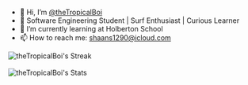 - 👋 Hi, I’m [@theTropicalBoi](https://github.com/theTropicalBoi)
- 🌊 Software Engineering Student | Surf Enthusiast | Curious Learner
- 🌱 I’m currently learning at Holberton School
- 📫 How to reach me: shaans1290@icloud.com

![theTropicalBoi's Streak](https://github-readme-streak-stats.herokuapp.com/?user=theTropicalBoi&theme=midnight-purple&hide_border=false)
<br><br>
![theTropicalBoi's Stats](https://github-readme-stats.vercel.app/api?username=theTropicalBoi&theme=midnight-purple&show_icons=true&hide_border=false&count_private=true) 

<!---
theTropicalBoi/theTropicalBoi is a ✨ special ✨ repository because its `README.md` (this file) appears on your GitHub profile.
You can click the Preview link to take a look at your changes.
--->

